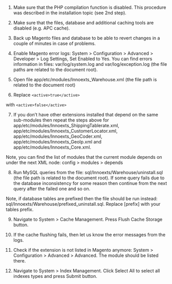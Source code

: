 1. Make sure that the PHP compilation function is disabled. This procedure was described in the installation topic (see 2nd step).

2. Make sure that the files, database and additional caching tools are disabled (e.g. APC cache).

3. Back up Magento files and database to be able to revert changes in a couple of minutes in case of problems.

4. Enable Magento error logs: System > Configuration > Advanced > Developer > Log Settings, Set Enabled to Yes. You can find errors information in files: var/log/system.log and var/log/exception.log (the file paths are related to the document root).

5. Open file app/etc/modules/Innoexts_Warehouse.xml (the file path is related to the document root)

6. Replace
```<active>true</active>```

with
```<active>false</active>```

7. If you don’t have other extensions installed that depend on the same sub-modules then repeat the steps above for app/etc/modules/Innoexts_ShippingTablerate.xml, app/etc/modules/Innoexts_CustomerLocator.xml, app/etc/modules/Innoexts_GeoCoder.xml, app/etc/modules/Innoexts_GeoIp.xml and app/etc/modules/Innoexts_Core.xml.

Note, you can find the list of modules that the current module depends on under the next XML node: config > modules > depends

8. Run MySQL queries from the file: sql/Innoexts/Warehouse/uninstall.sql (the file path is related to the document root). If some query fails due to the database inconsistency for some reason then continue from the next query after the failed one and so on.

Note, if database tables are prefixed then the file should be run instead: sql/Innoexts/Warehouse/prefixed_uninstall.sql. Replace [prefix] with your tables prefix.

9. Navigate to System > Cache Management. Press Flush Cache Storage button.

10. If the cache flushing fails, then let us know the error messages from the logs.

11. Check if the extension is not listed in Magento anymore: System > Configuration > Advanced > Advanced. The module should be listed there.

12. Navigate to System > Index Management. Click Select All to select all indexes types and press Submit button.
